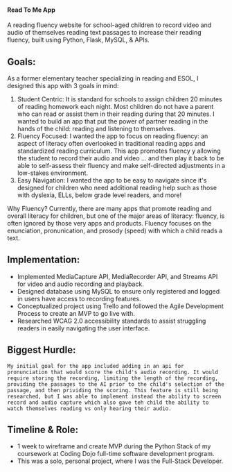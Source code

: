 #### Read To Me App

A reading fluency website for school-aged children to record video and audio of themselves reading text passages to increase their reading fluency, built using Python, Flask, MySQL, & APIs.

## Goals: 

As a former elementary teacher specializing in reading and ESOL, I designed this app with 3 goals in mind: 

  1. Student Centric: It is standard for schools to assign children 20 minutes of reading homework each night. Most children do not have a parent who can read or assist them in their reading during that 20 minutes. I wanted to build an app that put the power of partner reading in the hands of the child: reading and listening to themselves.
  2. Fluency Focused: I wanted the app to focus on reading fluency: an aspect of literacy often overlooked in traditional reading apps and standardized reading curriculum. This app promotes fluency y allowing the student to record their audio and video ... and then play it back to be able to self-assess their fluency and make self-directed adjustments in a low-stakes environment.
  3. Easy Navigation: I wanted the app to be easy to navigate since it's designed for children who need additional reading help such as those with dyslexia, ELLs, below grade level readers, and more! 

  Why Fluency? Currently, there are many apps that promote reading and overall literacy for children, but one of the major areas of literacy: fluency, is often ignored by those very apps and products. Fluency focuses on the enunciation, pronunication, and prosody (speed) with which a child reads a text. 


## Implementation: 

  - Implemented MediaCapture API, MediaRecorder API, and Streams API for video and audio recording and playback. 
  - Designed database using MySQL to ensure only registered and logged in users have access to recording features.
  - Conceptualized project using Trello and followed the Agile Development Process to create an MVP to go live with. 
  - Researched WCAG 2.0 accessibility standards to assist struggling readers in easily navigating the user interface.

## Biggest Hurdle: 
    My initial goal for the app included adding in an api for pronunciation that would score the child's audio recording. It would require storing the recording, limiting the length of the recording, providing the passages to the AI prior to the child's selection of the passage, and then prividing the scoring. This feature is still being researched, but I was able to implement instead the ability to screen record and audio capture which also gave teh child the ability to watch themselves reading vs only hearing their audio. 

## Timeline & Role: 
  - 1 week to wireframe and create MVP during the Python Stack of my coursework at Coding Dojo full-time software development program. 
  - This was a solo, personal project, where I was the Full-Stack Developer. 

